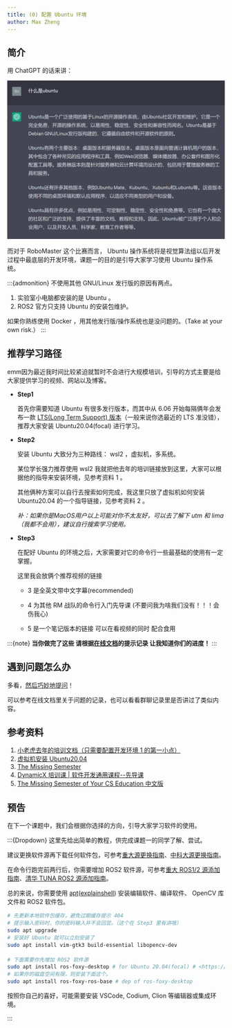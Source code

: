 ```yaml
---
title: (0) 配置 Ubuntu 环境
author: Max Zheng
---
```


## 简介

用 ChatGPT 的话来讲：

![gpt-ubuntu.png](../_image/gpt-ubuntu.png)

而对于 RoboMaster 这个比赛而言， Ubuntu 操作系统将是视觉算法组以后开发过程中最底层的开发环境，课题一的目的是引导大家学习使用 Ubuntu 操作系统。

:::{admonition} 不使用其他 GNU/Linux 发行版的原因有两点。

1. 实验室小电脑都安装的是 Ubuntu 。
2. ROS2 官方只支持 Ubuntu 的安装包维护。

如果你熟练使用 Docker ，用其他发行版/操作系统也是没问题的。（Take at your own risk.）
:::

## 推荐学习路径

emm因为最近我时间比较紧迫就暂时不会进行大规模培训，引导的方式主要是给大家提供学习的视频、网站以及博客。

* **Step1**

  首先你需要知道 Ubuntu 有很多发行版本，而其中从 6.06 开始每隔俩年会发布一款 [LTS(Long Term Support) 版本](https://wiki.ubuntu.com/Releases)（一般来说你选最近的 LTS 准没错），推荐大家安装 Ubuntu20.04(focal) 进行学习。

* **Step2**

  安装 Ubuntu 大致分为三种路线： wsl2 ，虚拟机，多系统。
  
  某位学长强力推荐使用 wsl2 我就把他去年的培训链接放到这里，大家可以根据他的指导来安装环境，见参考资料 1 。
  
  其他俩种方案可以自行去搜索如何完成，我这里只放了虚拟机如何安装 Ubuntu20.04 的一个指导链接，见参考资料 2 。

  *补：如果你是MacOS用户以上可能对你不太友好，可以去了解下 utm 和 lima （我都不会用），建议自行搜索学习使用。*

* **Step3**

  在配好 Ubuntu 的环境之后，大家需要对它的命令行一些最基础的使用有一定掌握。
  
  这里我会放俩个推荐视频的链接
  
  * 3 是全英文带中文字幕(recommended)

  * 4 为其他 RM 战队的命令行入门先导课 (不要问我为啥我们没有！！！会伤我心)

  * 5 是一个笔记版本的链接 可以在看视频的同时 配合食用

:::{note} **当你做完了这些 请根据[在线文档](https://docs.qq.com/sheet/DRGtxQ05PbHRKTXVO)的提示记录 让我知道你们的进度！**
:::

## 遇到问题怎么办

多看，[然后巧妙地提问](/名词解释/提问的智慧.md)！

可以参考在线文档里关于问题的记录，也可以看看群聊记录里是否讲过了类似内容。

## 参考资料

1. [小老虎去年的培训文档（只需要配置开发环境 1 的第一小点）](/培训/2022夏/嵌软算法组/环境安装.md)
2. [虚拟机安装 Ubuntu20.04](https://zhuanlan.zhihu.com/p/141033713)
3. [The Missing Semester](https://www.bilibili.com/video/BV1x7411H7wa/)
4. [DynamicX 培训课 | 软件开发通用课程--先导课](https://www.bilibili.com/video/BV1oQ4y1i7zA)
5. [The Missing Semester of Your CS Education 中文版](https://missing-semester-cn.github.io/)

## 预告

在下一个课题中，我们会根据你选择的方向，引导大家学习软件的使用。

:::{Dropdown} 这里先给出简单的教程，供完成课题一的同学了解、尝试。

建议更换软件源再下载任何软件包，可参考[重大源更换指南](https://mirrors.cqu.edu.cn/wiki/mirror-wiki/ubuntu/)、[中科大源更换指南](https://mirrors.ustc.edu.cn/help/ubuntu.html)。

在命令行跑完前两行后，你需要增加 ROS2 软件源，可参考[重大 ROS1/2 源添加指南](https://mirrors.cqu.edu.cn/wiki/mirror-wiki/ros/)、[清华 TUNA ROS2 源添加指南](https://mirrors.tuna.tsinghua.edu.cn/help/ros2/)。

总的来说，你需要使用 [apt](https://manpages.ubuntu.com/manpages/xenial/man8/apt.8.html)([explainshell](https://explainshell.com/explain?cmd=sudo+apt+upgrade)) 安装编辑软件、编译软件、 OpenCV 库文件和 ROS2 软件包。

```sh
# 先更新本地软件包缓存，避免过期缓存提示 404
# 提示输入密码时，你的密码输入并不会回显。（这个在 Step3 里有讲哦）
sudo apt upgrade
# 安装好 Ubuntu 就可以立刻安装了
sudo apt install vim-gtk3 build-essential libopencv-dev

# 下面需要你先增加 ROS2 软件源
sudo apt install ros-foxy-desktop # for Ubuntu 20.04(focal) # <https://www.ros.org/reps/rep-2000.html>
# 如果你的磁盘空间有限，则安装下面这个。
sudo apt install ros-foxy-ros-base # dep of ros-foxy-desktop
```

按照你自己的喜好，可能需要安装 VSCode, Codium, Clion 等编辑器或集成环境。

:::
